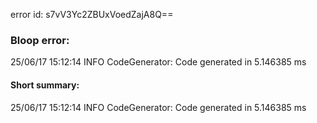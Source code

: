 error id: s7vV3Yc2ZBUxVoedZajA8Q==
### Bloop error:

25/06/17 15:12:14 INFO CodeGenerator: Code generated in 5.146385 ms
#### Short summary: 

25/06/17 15:12:14 INFO CodeGenerator: Code generated in 5.146385 ms